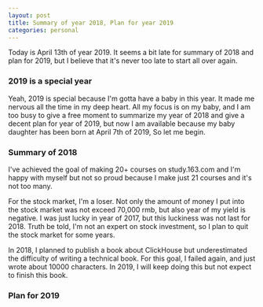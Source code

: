 ```yaml
---
layout: post
title: Summary of year 2018, Plan for year 2019
categories: personal
---
```


Today is April 13th of year 2019. It seems a bit late for summary of 2018 and plan for 2019, but
 I believe that it's never too late to start all over again.

### 2019 is a special year
Yeah, 2019 is special because I'm gotta have a baby in this year. It made me nervous all the time in my deep heart. All my focus is on my baby, and I am too busy to give a free moment to summarize my year of 2018 and give a decent plan for year of 2019, but now I am available because my baby daughter has been born at April 7th of 2019, So let me begin.

### Summary of 2018
I've achieved the goal of making 20+ courses on study.163.com and I'm happy with myself but not so proud because I make just 21 courses and it's not too many.

For the stock market, I'm a loser. Not only the amount of money I put into the stock market was not exceed 70,000 rmb, but also year of my yield is negative. I was just lucky in year of 2017, but this luckiness was not last for 2018. Truth be told, I'm not an expert on stock investment, so I plan to quit the stock market for some years.

In 2018, I planned to publish a book about ClickHouse but underestimated the difficulty of writing a technical book. For this goal, I failed again, and just wrote about 10000 characters.
In 2019, I will keep doing this but not expect to finish this book.

### Plan for 2019
